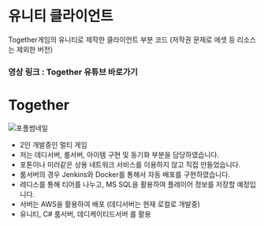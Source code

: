 # 유니티 클라이언트
Together게임의 유니티로 제작한 클라이언트 부분 코드 (저작권 문제로 에셋 등 리소스는 제외한 버전)

### 영상 링크 : Together 유튜브 바로가기

# Together
![포폴썸네일](https://github.com/user-attachments/assets/a3cad82a-9fe1-49d3-8bb6-cd04d368fa79)
- 2인 개발중인 멀티 게임  
- 저는 데디서버, 룸서버, 아이템 구현 및 동기화 부분을 담당하였습니다.  
- 포톤이나 미러같은 상용 네트워크 서비스를 이용하지 않고 직접 만들었습니다.  
- 룸서버의 경우 Jenkins와 Docker를 통해서 자동 배포를 구현하였습니다.  
- 레디스를 통해 티어를 나누고, MS SQL을 활용하여 플레이어 정보를 저장할 예정입니다.  
- 서버는 AWS을 활용하여 배포 (데디서버는 현재 로컬로 개발중)  
- 유니티, C# 룸서버, 데디케이티드서버 를 활용  
